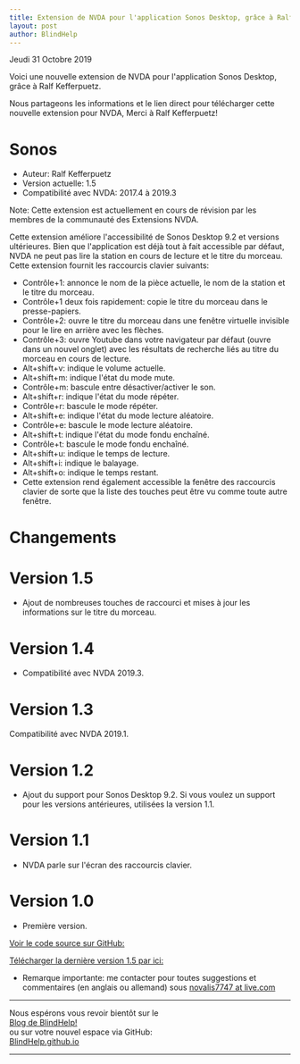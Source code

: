 ```yaml
---
title: Extension de NVDA pour l'application Sonos Desktop, grâce à Ralf Kefferpuetz
layout: post
author: BlindHelp
---
```


<footer>Jeudi 31 Octobre 2019</footer>

Voici une nouvelle extension de NVDA pour l'application Sonos Desktop, grâce à Ralf Kefferpuetz.    

Nous partageons les informations et le lien direct pour télécharger cette nouvelle extension pour NVDA, Merci à Ralf Kefferpuetz!    

# Sonos #

* Auteur: Ralf Kefferpuetz
* Version actuelle: 1.5
* Compatibilité avec NVDA: 2017.4 à 2019.3

Note: Cette extension est actuellement en cours de révision par les membres de la communauté des Extensions NVDA.    

Cette extension améliore l'accessibilité de Sonos Desktop 9.2 et versions ultérieures. Bien que l'application est déjà tout à fait accessible par défaut, NVDA ne peut pas lire la station en cours de lecture et le titre du morceau. Cette extension fournit les raccourcis clavier suivants:    
- Contrôle+1: annonce le nom de la pièce actuelle, le nom de la station et le titre du morceau.
- Contrôle+1 deux fois rapidement: copie le titre du morceau dans le presse-papiers.
- Contrôle+2: ouvre le titre du morceau dans une fenêtre virtuelle invisible pour le lire en arrière avec les flèches.
- Contrôle+3: ouvre Youtube dans votre navigateur par défaut (ouvre dans un nouvel onglet) avec les résultats de recherche liés au titre du morceau en cours de lecture.
- Alt+shift+v: indique le volume actuelle.
- Alt+shift+m: indique l'état du mode mute.
- Contrôle+m: bascule entre désactiver/activer le son.
- Alt+shift+r: indique l'état du mode répéter.
- Contrôle+r: bascule le mode répéter.
- Alt+shift+e: indique l'état du mode lecture aléatoire.
- Contrôle+e: bascule le mode lecture aléatoire.
- Alt+shift+t: indique l'état du mode fondu enchaîné.
- Contrôle+t: bascule le mode fondu enchaîné.
- Alt+shift+u: indique le temps de lecture.
- Alt+shift+i: indique le balayage.
- Alt+shift+o: indique le temps restant.
- Cette extension rend également accessible la fenêtre des raccourcis clavier de sorte que la liste des touches peut être vu comme toute autre fenêtre.

# Changements #

# Version 1.5 #
- Ajout de nombreuses touches de raccourci et mises à jour les informations sur  le titre du morceau.

# Version 1.4 #
- Compatibilité avec NVDA 2019.3.

# Version 1.3 #
Compatibilité avec NVDA 2019.1.

# Version 1.2 #
- Ajout du support pour Sonos Desktop 9.2. Si vous voulez  un support pour les versions antérieures, utilisées la version 1.1.

# Version 1.1 #
- NVDA parle sur l'écran des raccourcis clavier.

# Version 1.0 #
- Première version.

[Voir le code source sur GitHub:](https://github.com/Novalis7747/sonos)

[Télécharger   la dernière version 1.5 par ici:](https://github.com/Novalis7747/sonos/raw/master/sonos-1.5.nvda-addon)

* Remarque importante: me contacter pour toutes suggestions et commentaires (en anglais ou allemand) sous <a href="mailto:novalis7747@live.com">novalis7747 at live.com</a>

---

Nous espérons vous revoir bientôt sur le      
[Blog de BlindHelp!](http://blindhelp.blogspot.fr/)                    
ou sur  votre nouvel espace via GitHub:                     
[BlindHelp.github.io](https://blindhelp.github.io)                    

---